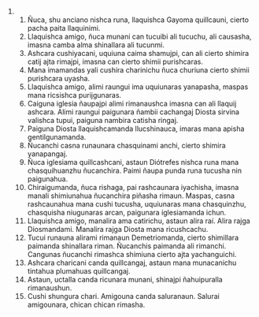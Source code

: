 <ol>
  <li>
    <ol>
      <li>Ñuca, shu anciano nishca runa, llaquishca Gayoma quillcauni, cierto pacha paita llaquinimi.</li>
      <li>Llaquishca amigo, ñuca munani can tucuibi ali tucuchu, ali causasha, imasna camba alma shinallara ali tucunmi.</li>
      <li>Ashcara cushiyacani, uquiuna caima shamujpi, can ali cierto shimira catij ajta rimajpi, imasna can cierto shimii purishcaras.</li>
      <li>Mana imamandas yali cushira charinichu ñuca churiuna cierto shimii purishcara uyasha.</li>
      <li>Llaquishca amigo, alimi raungui ima uquiunaras yanapasha, maspas mana ricsishca purijgunaras.</li>
      <li>Caiguna iglesia ñaupajpi alimi rimanaushca imasna can ali llaquij ashcara. Alimi raungui paigunara ñambii cachangaj Diosta sirvina valishca tupui, paiguna nambira catisha ringaj.</li>
      <li>Paiguna Diosta llaquishcamanda llucshinauca, imaras mana apisha gentilgunamanda.</li>
      <li>Ñucanchi casna runaunara chasquinami anchi, cierto shimira yanapangaj.</li>
      <li>Ñuca iglesiama quillcashcani, astaun Diótrefes nishca runa mana chasquihuanzhu ñucanchira. Paimi ñaupa punda runa tucusha nin paigunahua.</li>
      <li>Chiraigumanda, ñuca rishaga, pai rashcaunara iyachisha, imasna manali shimiunahua ñucanchira piñasha rimaun. Maspas, casna rashcaunahua mana cushi tucusha, uquiunaras mana chasquinzhu, chasquisha niugunaras arcan, paigunara iglesiamanda ichun.</li>
      <li>Llaquishca amigo, manalira ama catirichu, astaun alira raí. Alira rajga Diosmandami. Manalira rajga Diosta mana ricushcachu.</li>
      <li>Tucui runauna alirami rimanaun Demetriomanda, cierto shimillara paimanda shinallara riman. Ñucanchis paimanda ali rimanchi. Cangunas ñucanchi rimashca shimiuna cierto ajta yachanguichi.</li>
      <li>Ashcara charicani canda quillcangaj, astaun mana munacanichu tintahua plumahuas quillcangaj.</li>
      <li>Astaun, uctalla canda ricunara munani, shinajpi ñahuipuralla rimanaushun.</li>
      <li>Cushi shungura chari. Amigouna canda saluranaun. Salurai amigounara, chican chican rimasha.</li>
    </ol>
  </li>
</ol>